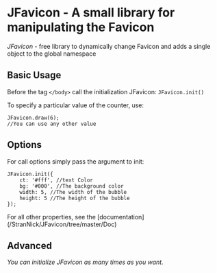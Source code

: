 # JFavicon - A small library for manipulating the Favicon
*JFavicon* - free library to dynamically change Favicon and adds a single object to the global namespace

## Basic Usage
Before the tag `</body>` call the initialization JFavicon: `JFavicon.init()`

To specify a particular value of the counter, use:

	JFavicon.draw(6);
	//You can use any other value
	
## Options
For call options simply pass the argument to init:

	JFavicon.init({
		ct: '#fff', //text Color
		bg: '#000', //The background color
		width: 5, //The width of the bubble
		height: 5 //The height of the bubble
	});
	
For all other properties, see the [documentation] (/StranNick/JFavicon/tree/master/Doc)

## Advanced
*You can initialize JFavicon as many times as you want.*